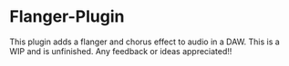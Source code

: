 # Flanger-Plugin
This plugin adds a flanger and chorus effect to audio in a DAW.  This is a WIP and is unfinished.  Any feedback or ideas appreciated!!
